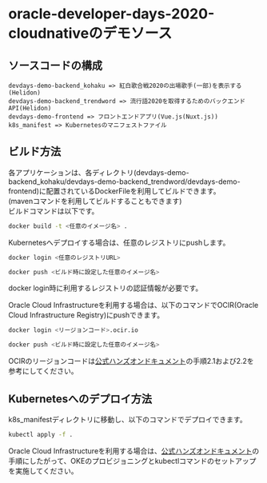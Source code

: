 # oracle-developer-days-2020-cloudnativeのデモソース

## ソースコードの構成

```
devdays-demo-backend_kohaku => 紅白歌合戦2020の出場歌手(一部)を表示する(Helidon)
devdays-demo-backend_trendword => 流行語2020を取得するためのバックエンドAPI(Helidon)
devdays-demo-frontend => フロントエンドアプリ(Vue.js(Nuxt.js))
k8s_manifest => Kubernetesのマニフェストファイル
```

## ビルド方法

各アプリケーションは、各ディレクトリ(devdays-demo-backend_kohaku/devdays-demo-backend_trendword/devdays-demo-frontend)に配置されているDockerFileを利用してビルドできます。  
  (mavenコマンドを利用してビルドすることもできます)  
ビルドコマンドは以下です。

```sh
docker build -t <任意のイメージ名> .  
```

Kubernetesへデプロイする場合は、任意のレジストリにpushします。

```sh
docker login <任意のレジストリURL>

docker push <ビルド時に設定した任意のイメージ名>
```

docker login時に利用するレジストリの認証情報が必要です。

Oracle Cloud Infrastructureを利用する場合は、以下のコマンドでOCIR(Oracle Cloud Infrastructure Registry)にpushできます。

```sh
docker login <リージョンコード>.ocir.io

docker push <ビルド時に設定した任意のイメージ名>
```

OCIRのリージョンコードは[公式ハンズオンドキュメント](https://oracle-japan.github.io/paasdocs/documents/containers/handson/k8s-walkthrough/#2-ociroke)の手順2.1および2.2を参考にしてください。

## Kubernetesへのデプロイ方法

k8s_manifestディレクトリに移動し、以下のコマンドでデプロイできます。

```sh
kubectl apply -f .
```

Oracle Cloud Infrastructureを利用する場合は、[公式ハンズオンドキュメント](https://oracle-japan.github.io/paasdocs/documents/containers/common/)の手順にしたがって、OKEのプロビジョニングとkubectlコマンドのセットアップを実施してください。
